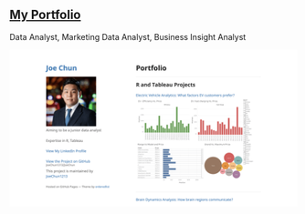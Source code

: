 ## [My Portfolio](https://joechun1213.github.io/JoeChun/)

Data Analyst, Marketing Data Analyst, Business Insight Analyst

<img src="images/front.gif?raw=true"/> 
